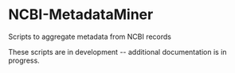 # NCBI-MetadataMiner
Scripts to aggregate metadata from NCBI records

These scripts are in development -- additional documentation is in progress.
